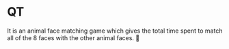 # QT
It is an animal face matching game which gives the total time spent to match all of the 8 faces with the other animal faces.
👀
